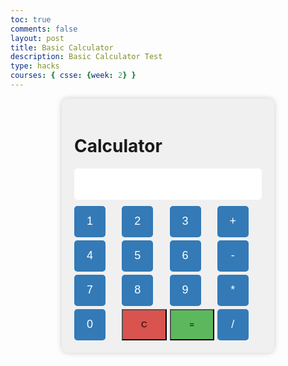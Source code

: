 ```yaml
---
toc: true
comments: false
layout: post
title: Basic Calculator
description: Basic Calculator Test 
type: hacks
courses: { csse: {week: 2} }
---
```


<html lang="en">
<head>
    <meta charset="UTF-8">
    <meta name="viewport" content="width=device-width, initial-scale=1.0">
    <title>Calculator</title>
    <style>
        /* Styling for the calculator container */
        .calculator {
            width: 300px;
            margin: 0 auto;
            padding: 20px;
            background-color: #f0f0f0;
            border-radius: 10px;
            box-shadow: 0px 0px 10px rgba(0, 0, 0, 0.2);
        }
        #display {
            width: 100%;
            height: 50px;
            font-size: 24px;
            text-align: right;
            margin-bottom: 10px;
            padding: 5px;
            border: none;
            border-radius: 5px;
        }
        .button-container {
            display: grid;
            grid-template-columns: repeat(4, 1fr);
            gap: 5px;
        }
        .button {
            width: 50px;
            height: 50px;
            font-size: 18px;
            border: none;
            border-radius: 5px;
            cursor: pointer;
            background-color: #337ab7;
            color: #fff;
        }
        #equals {
            background-color: #5cb85c;
        }
        #clear {
            background-color: #d9534f;
        }
        .button:hover {
            background-color: #286090;
        }
    </style>
</head>
<body>
<div class="calculator">
    <h1>Calculator</h1>
    <input type="text" id="display" readonly>
    <div class="button-container">
        <button class="button" onclick="appendToDisplay('1')">1</button>
        <button class="button" onclick="appendToDisplay('2')">2</button>
        <button class="button" onclick="appendToDisplay('3')">3</button>
        <button class="button" onclick="appendToDisplay('+')">+</button>
        <button class="button" onclick="appendToDisplay('4')">4</button>
        <button class="button" onclick="appendToDisplay('5')">5</button>
        <button class="button" onclick="appendToDisplay('6')">6</button>
        <button class="button" onclick="appendToDisplay('-')">-</button>
        <button class="button" onclick="appendToDisplay('7')">7</button>
        <button class="button" onclick="appendToDisplay('8')">8</button>
        <button class="button" onclick="appendToDisplay('9')">9</button>
        <button class="button" onclick="appendToDisplay('*')">*</button>
        <button class="button" onclick="appendToDisplay('0')">0</button>
        <button id="clear" onclick="clearDisplay()">C</button>
        <button id="equals" onclick="calculate()">=</button>
        <button class="button" onclick="appendToDisplay('/')">/</button>
    </div>
</div>

<script>
    function appendToDisplay(value) {
        document.getElementById("display").value += value;
    }

    function clearDisplay() {
        document.getElementById("display").value = "";
    }

    function calculate() {
        try {
            const result = eval(document.getElementById("display").value);
            document.getElementById("display").value = result;
        } catch (error) {
            document.getElementById("display").value = "Error";
        }
    }
    document.addEventListener("keydown", function (event) {
        const key = event.key;

        // Allow digits, operators, and common keys like Enter and Backspace
        if (/[\d+\-*/.Cce=]|Enter|Backspace|Escape/.test(key)) {
            if (key === "Enter") {
                calculate();
            } else if (key === "C" || key === "c" || key === "Escape") {
                clearDisplay();
            } else {
                appendToDisplay(key);
            }
            event.preventDefault(); // Prevent default behavior for the pressed key
        }
    });
</script>
</body>
</html>
